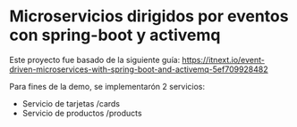 # Microservicios dirigidos por eventos con spring-boot y activemq
Este proyecto fue basado de la siguiente guía:
https://itnext.io/event-driven-microservices-with-spring-boot-and-activemq-5ef709928482

Para fines de la demo, se implementarón 2 servicios:
- Servicio de tarjetas /cards
- Servicio de productos /products
